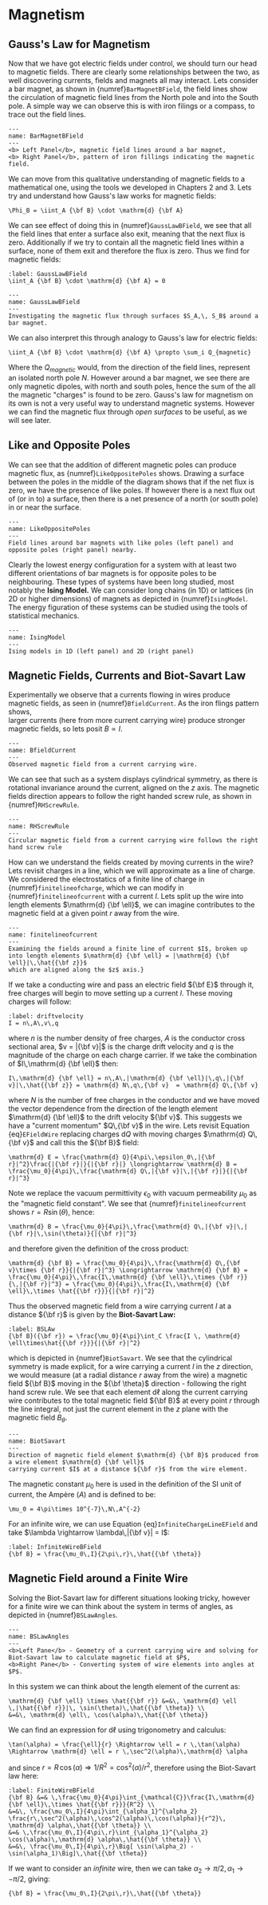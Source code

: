 # Magnetism

## Gauss's Law for Magnetism
Now that we have got electric fields under control, we should turn our head to magnetic fields.  There are clearly some relationships between the two, as well 
discovering currents, fields and magnets all may interact.  Lets consider a bar magnet, as shown in {numref}`BarMagnetBField`, the field lines show the 
circulation of magnetic field lines from the North pole and into the South pole.  A simple way we can observe this is with iron filings or a compass, to trace 
out the field lines.  
```{figure} ../figures/BarMagnetBFields.png
---
name: BarMagnetBField
---
<b> Left Panel</b>, magnetic field lines around a bar magnet, 
<b> Right Panel</b>, pattern of iron fillings indicating the magnetic field.
```
We can move from this qualitative understanding of magnetic fields to a mathematical one, using the tools we developed in Chapters 2 and 3.  Lets try and understand how 
Gauss's law works for magnetic fields:
```{math}
\Phi_B = \iint_A {\bf B} \cdot \mathrm{d} {\bf A}
```
We can see effect of doing this in {numref}`GaussLawBField`, we see that all the field lines that enter a surface also exit, meaning that the next flux is zero.  Additionally 
if we try to contain all the magnetic field lines within a surface, none of them exit and therefore the flux is zero.  Thus we find for magnetic fields:
```{math}
:label: GaussLawBField
\iint_A {\bf B} \cdot \mathrm{d} {\bf A} = 0 
```
```{figure} ../figures/GaussLAwMagnetism.png
---
name: GaussLawBField
---
Investigating the magnetic flux through surfaces $S_A,\, S_B$ around a bar magnet.
```
We can also interpret this through analogy to Gauss's law for electric fields:  
```{math}
\iint_A {\bf B} \cdot \mathrm{d} {\bf A} \propto \sum_i Q_{magnetic}
```
Where the $Q_{magnetic}$ would, from the direction of the field lines, represent an isolated north pole $N$.  However around a bar magnet, we see there are 
only magnetic dipoles, with north and south poles, hence the sum of the all the magnetic "charges" is found to be zero.  Gauss's law for magnetism on its 
own is not a very useful way to understand magnetic systems.  However we can find the magnetic flux through <em> open surfaces </em> to be useful, as we will see later.

## Like and Opposite Poles
We can see that the addition of different magnetic poles can produce magnetic flux, as {numref}`LikeOppositePoles` shows.  Drawing a surface between the poles 
in the middle of the diagram shows that if the net flux is zero, we have the presence of like poles.  If however there is a next flux out of (or in to) a 
surface, then there is a net presence of a north (or south pole) in or near the surface.  
```{figure} ../figures/BarMagnetBFields2.png
---
name: LikeOppositePoles
---
Field lines around bar magnets with like poles (left panel) and opposite poles (right panel) nearby.
```
Clearly the lowest energy configuration for a system with at least two different orientations of bar magnets is for opposite poles to be neighbouring.  These types of 
systems have been long studied, most notably the <b> Ising Model.</b>  We can consider long chains (in 1D) or lattices (in 2D or higher dimensions) of magnets as 
depicted in {numref}`IsingModel`.  The energy figuration of these systems can be studied using the tools of statistical mechanics.  
```{figure} ../figures/IsingModel.png
---
name: IsingModel
---
Ising models in 1D (left panel) and 2D (right panel)
```

## Magnetic Fields, Currents and Biot-Savart Law
Experimentally we observe that a currents flowing in wires produce magnetic fields, as seen in {numref}`BfieldCurrent`.  As the iron flings pattern shows,  
larger currents (here from more current carrying wire) produce stronger magnetic fields, so lets posit $B \propto I$.
```{figure} ../figures/WireFillings.jpg
---
name: BfieldCurrent
---
Observed magnetic field from a current carrying wire.
```
We can see that such as a system displays cylindrical symmetry, as there is rotational invariance around the current, aligned on the $z$ axis. The magnetic 
fields direction appears to follow the right handed screw rule, as shown in {numref}`RHScrewRule`.
```{figure} ../figures/CurrentBField.jpg
---
name: RHScrewRule
---
Circular magnetic field from a current carrying wire follows the right hand screw rule
```
How can we understand the fields created by moving currents in the wire? Lets revisit charges in a line, 
which we will approximate as a line of charge.  We considered the electrostatics of a finite line of charge in {numref}`finitelineofcharge`, 
which we can modify in {numref}`finitelineofcurrent` with a current $I$.  Lets split up the wire into length elements $\mathrm{d} {\bf \ell}$, 
we can imagine contributes to the magnetic field at a given point $r$ away from the wire.
```{figure} ../figures/FiniteLineOfCurrent.png
---
name: finitelineofcurrent
---
Examining the fields around a finite line of current $I$, broken up into length elements $\mathrm{d} {\bf \ell} = |\mathrm{d} {\bf \ell}|\,\hat{{\bf z}}$ 
which are aligned along the $z$ axis.}
```
If we take a conducting wire and pass an electric field ${\bf E}$ through it, free charges will begin to move setting up a current $I$. 
These moving charges will follow:
```{math} 
:label: driftvelocity
I = n\,A\,v\,q
```
where $n$ is the number density of free charges, $A$ is the conductor cross sectional area, $v = |{\bf v}|$ is the charge drift velocity and $q$ is the 
magnitude of the charge on each charge carrier.  If we take the combination of $I\,\mathrm{d} {\bf \ell}$ then:
```{math}
I\,\mathrm{d} {\bf \ell} = n\,A\,|\mathrm{d} {\bf \ell}|\,q\,|{\bf v}|\,\hat{{\bf z}} = \mathrm{d} N\,q\,{\bf v}  = \mathrm{d} Q\,{\bf v}
```
where $N$ is the number of free charges in the conductor and we have moved the vector dependence from the direction of the length element 
$\mathrm{d} {\bf \ell}$ to the drift velocity ${\bf v}$.  This suggests we have a "current momentum" $Q\,{\bf v}$ in the wire.  Lets revisit 
Equation {eq}`EFieldWire` replacing charges $\mathrm{d} Q$ with moving charges $\mathrm{d} Q\,{\bf v}$ and call this the ${\bf B}$ field:
```{math}
\mathrm{d} E = \frac{\mathrm{d} Q}{4\pi\,\epsilon_0\,|{\bf r}|^2}\frac{|{\bf r}|}{|{\bf r}|} \longrightarrow \mathrm{d} B = 
\frac{\mu_0}{4\pi}\,\frac{\mathrm{d} Q\,|{\bf v}|\,|{\bf r}|}{|{\bf r}|^3}
```
Note we replace the vacuum permittivity $\epsilon_0$ with  vacuum permeability $\mu_0$ as the "magnetic field constant".  We see that 
{numref}`finitelineofcurrent` shows $r = R\sin(\theta)$, hence:
```{math}
\mathrm{d} B = \frac{\mu_0}{4\pi}\,\frac{\mathrm{d} Q\,|{\bf v}|\,|{\bf r}|\,\sin(\theta)}{|{\bf r}|^3}
```
and therefore given the definition of the cross product:
```{math}
\mathrm{d} {\bf B} = \frac{\mu_0}{4\pi}\,\frac{\mathrm{d} Q\,{\bf v}\times {\bf r}}{|{\bf r}|^3} \Longrightarrow \mathrm{d} {\bf B} = 
\frac{\mu_0}{4\pi}\,\frac{I\,\mathrm{d} {\bf \ell}\,\times {\bf r}}{\,|{\bf r}|^3} = \frac{\mu_0}{4\pi}\,\frac{I\,\mathrm{d} {\bf \ell}\,\times \hat{{\bf r}}}{|{\bf r}|^2}
``` 
Thus the observed magnetic field from a wire carrying current $I$ at a distance ${\bf r}$ is given by the <b>Biot-Savart Law:</b>
```{math}
:label: BSLAw
{\bf B}({\bf r}) = \frac{\mu_0}{4\pi}\int_C \frac{I \, \mathrm{d}  \ell\times\hat{{\bf r}}}{|{\bf r}|^2} 
```
which is depicted in {numref}`BiotSavart`.  We see that the cylindrical symmetry is made explicit, for a wire carrying a current $I$ in the 
$z$ direction, we would measure (at a radial distance $r$ away from the wire) a magnetic field ${\bf B}$ moving in the ${\bf \theta}$ direction - 
following the right hand screw rule.  We see that each element $\mathrm{d} \ell$ along the current carrying wire contributes to the total magnetic field 
${\bf B}$ at every point $r$ through the line integral, not just the current element in the $z$ plane with the magnetic field $B_\theta$. 
```{figure} ../figures/Biot-Savart.png
---
name: BiotSavart
---
Direction of magnetic field element $\mathrm{d} {\bf B}$ produced from a wire element $\mathrm{d} {\bf \ell}$ 
carrying current $I$ at a distance ${\bf r}$ from the wire element.
```
The magnetic constant $\mu_0$ here is used in the definition of the SI unit of current, the Ampère ($A$) and is defined to be:
```{math}
\mu_0 = 4\pi\times 10^{-7}\,N\,A^{-2}
```
For an infinite wire, we can use Equation {eq}`InfiniteChargeLineEField` and take $\lambda \rightarrow \lambda\,|{\bf v}| = I$:
```{math}
:label: InfiniteWireBField
{\bf B} = \frac{\mu_0\,I}{2\pi\,r}\,\hat{{\bf \theta}} 
```


## Magnetic Field around a Finite Wire
Solving the Biot-Savart law for different situations looking tricky, however for a finite wire we can think about the system in terms of angles, 
as depicted in {numref}`BSLawAngles`.
```{figure} ../figures/BSLawWire.png
---
name: BSLawAngles
---
<b>Left Pane</b> - Geometry of a current carrying wire and solving for Biot-Savart law to calculate magnetic field at $P$, 
<b>Right Pane</b> - Converting system of wire elements into angles at $P$.
```
In this system we can think about the length element of the current as:
```{math}
\mathrm{d} {\bf \ell} \times \hat{{\bf r}} &=&\, \mathrm{d} \ell \,|\hat{{\bf r}}|\, \sin(\theta)\,\hat{{\bf \theta}} \\ 
&=&\, \mathrm{d} \ell\, \cos(\alpha)\,\hat{{\bf \theta}}
```
We can find an expression for $\mathrm{d} \ell$ using trigonometry and calculus:
```{math}
\tan(\alpha) = \frac{\ell}{r} \Rightarrow \ell = r \,\tan(\alpha) \Rightarrow \mathrm{d} \ell = r \,\sec^2(\alpha)\,\mathrm{d} \alpha
```
and since $r = R\, \cos(\alpha) \Rightarrow 1/R^2 = \cos^2(\alpha)/r^2$, therefore using the Biot-Savart law here:
```{math}
:label: FiniteWireBField
{\bf B} &=& \,\frac{\mu_0}{4\pi}\int_{\mathcal{C}}\frac{I\,\mathrm{d} {\bf \ell}\,\times \hat{{\bf r}}}{R^2} \\ 
&=&\, \frac{\mu_0\,I}{4\pi}\int_{\alpha_1}^{\alpha_2} \frac{r\,\sec^2(\alpha)\,\cos^2(\alpha)\,\cos(\alpha)}{r^2}\, \mathrm{d} \alpha\,\hat{{\bf \theta}} \\ 
&=& \,\frac{\mu_0\,I}{4\pi\,r}\int_{\alpha_1}^{\alpha_2} \cos(\alpha)\,\mathrm{d} \alpha\,\hat{{\bf \theta}} \\
&=&\, \frac{\mu_0\,I}{4\pi\,r}\Big[ \sin(\alpha_2) - \sin(\alpha_1)\Big]\,\hat{{\bf \theta}} 
```
If we want to consider an <em> infinite</em> wire, then we can take $\alpha_2 \rightarrow \pi/2,\, \alpha_1 \rightarrow -\pi/2$, giving:
```{math}
{\bf B} = \frac{\mu_0\,I}{2\pi\,r}\,\hat{{\bf \theta}} 
```
